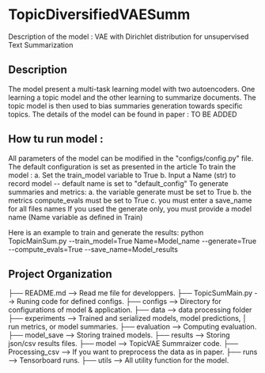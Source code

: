 # TopicDiversifiedVAESumm

Description of the model : VAE with Dirichlet distribution for unsupervised Text Summarization

## Description

The model present a multi-task learning model with two autoencoders. One learning a topic model and the other learning to summarize documents. The topic model is then used to bias summaries generation towards specific topics.
The details of the model can be found in paper : TO BE ADDED

## How tu run model :

All parameters of the model can be modified in the "configs/config.py" file. The default configuration is set as presented in the article
To train the model : 
    a. Set the train_model variable to True 
    b. Input a Name (str) to record model -- default name is set to "default_config"
To generate summaries and metrics:
    a. the variable generate must be set to True
    b. the metrics compute_evals must be set to True
    c. you must enter a save_name for all files names
    If you used the generate only, you must provide a model name (Name variable as defined in Train)
    
Here is an example to train and generate the results: python TopicMainSum.py --train_model=True Name=Model_name --generate=True --compute_evals=True --save_name=Model_results

## Project Organization

├── README.md  --> Read me file for developpers.
├── TopicSumMain.py --> Runing code for defined configs.
├── configs --> Directory for configurations of model & application.
├── data --> data processing folder 
├── experiments --> Trained and serialized models, model predictions,
│                              run metrics, or model summaries.
    ├── evaluation --> Computing evaluation.
    ├── model_save --> Storing trained models.
    ├── results --> Storing json/csv results files.
├── model --> TopicVAE Summraizer code.
├── Processing_csv --> If you want to preprocess the data as in paper. 
├── runs --> Tensorboard runs.
├── utils --> All utility function for the model.